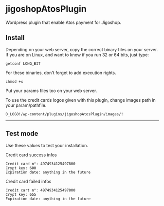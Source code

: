 # jigoshopAtosPlugin
Wordpress plugin that enable Atos payment for Jigoshop.

Install
-------
Depending on your web server, copy the correct binary files on your server.
If you are on Linux, and want to know if you run 32 or 64 bits, just type:

    getconf LONG_BIT

For these binaries, don't forget to add execution rights.

    chmod +x

Put your params files too on your web server.
 
To use the credit cards logos given with this plugin, change images path in your param/pathfile.

```
D_LOGO!/wp-content/plugins/jigoshopAtosPlugin/images/!
```


----------

Test mode
---------
Use these values to test your installation.

Credit card success infos

    Credit card n°: 4974934125497800
    Crypt key: 600
    Expiration date: anything in the future

Credit card failed infos

    Credit cart n°: 4974934125497800
    Crypt key: 655
    Expiration date: anything in the future

